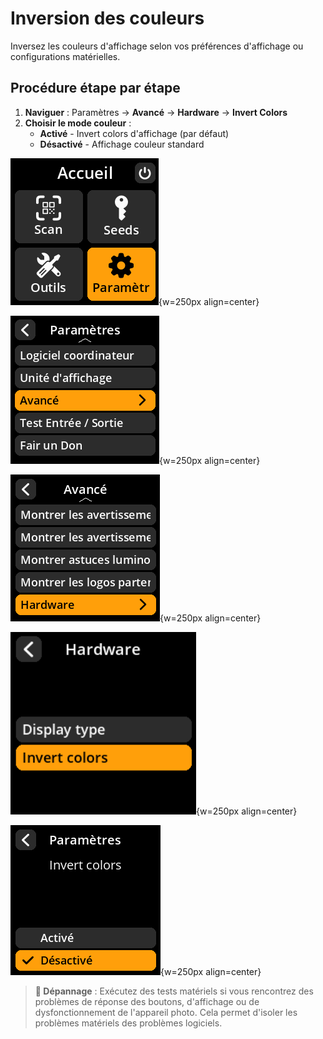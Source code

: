 # Inversion des couleurs

Inversez les couleurs d'affichage selon vos préférences d'affichage ou configurations matérielles.

## Procédure étape par étape

1. **Naviguer** : Paramètres → **Avancé** → **Hardware** → **Invert Colors**
2. **Choisir le mode couleur** :
   - **Activé** - Invert colors d'affichage (par défaut)
   - **Désactivé** - Affichage couleur standard

![Settings selection menu](images/HomeScreenSettingsSelectView_dc_hw_fr.png){w=250px align=center}

![Settings selection menu](images/SettingsMainMenuAdvancedSelectView_dc_hw_fr.png){w=250px align=center}

![Settings selection menu](images/HardwareSelectView_dc_hw_fr.png){w=250px align=center}

![Settings selection menu](images/InvertColorsSelectView_dc_hw_fr.png){w=250px align=center}

![Settings selection menu](images/SettingsEntryUpdateSelectionView_color_inverted_dc_hw_fr.png){w=250px align=center}

> **🔧 Dépannage** : Exécutez des tests matériels si vous rencontrez des problèmes de réponse des boutons, d'affichage ou de dysfonctionnement de l'appareil photo. Cela permet d'isoler les problèmes matériels des problèmes logiciels.
